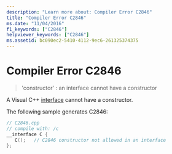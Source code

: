 ```yaml
---
description: "Learn more about: Compiler Error C2846"
title: "Compiler Error C2846"
ms.date: "11/04/2016"
f1_keywords: ["C2846"]
helpviewer_keywords: ["C2846"]
ms.assetid: bc090ec2-5410-4112-9ec6-261325374375
---
```

# Compiler Error C2846

> 'constructor' : an interface cannot have a constructor

A Visual C++ [interface](../../cpp/interface.md) cannot have a constructor.

The following sample generates C2846:

```cpp
// C2846.cpp
// compile with: /c
__interface C {
   C();   // C2846 constructor not allowed in an interface
};
```
